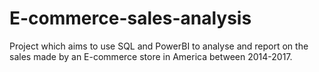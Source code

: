# E-commerce-sales-analysis
Project which aims to use SQL and PowerBI to analyse and report on the sales made by an E-commerce store in America between 2014-2017.
